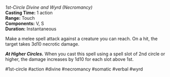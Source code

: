 *1st-Circle Divine and Wyrd (Necromancy)*    
**Casting Time:** 1 action    
**Range:** Touch  
**Components:** V, S  
**Duration:** Instantaneous

Make a melee spell attack against a creature you can reach. On a hit, the target takes 3d10 necrotic damage.

***At Higher Circles.*** When you cast this spell using a spell slot of 2nd circle or higher, the damage increases by 1d10 for each slot above 1st.

#1st-circle #action #divine #necromancy #somatic #verbal #wyrd
